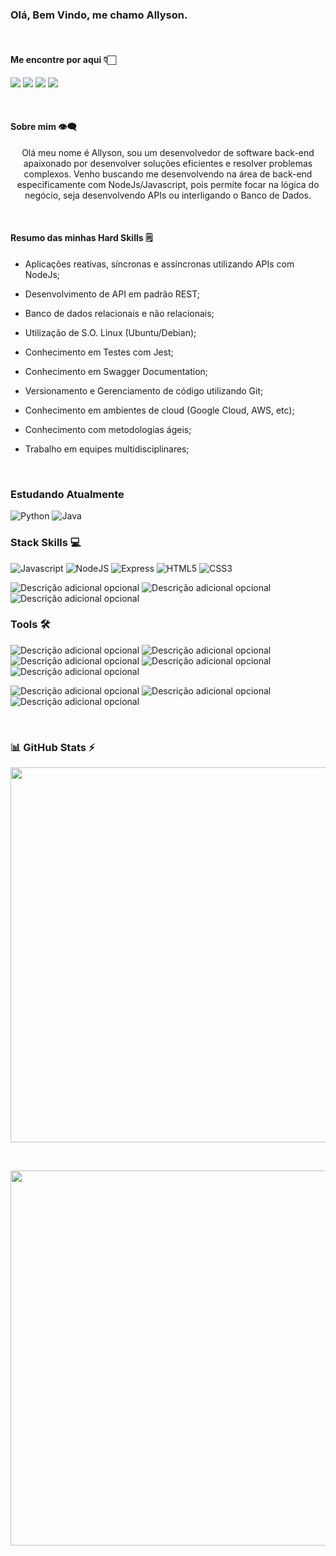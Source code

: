 ### Olá, Bem Vindo, me chamo Allyson.
<br>

#### Me encontre por aqui 👇🏻

[<img src="https://img.shields.io/badge/linkedin-%230077B5.svg?&style=for-the-badge&logo=linkedin&logoColor=white" />](https://www.linkedin.com/in/allysonmaraujo/)
[<img src = "https://img.shields.io/badge/instagram-%23E4405F.svg?&style=for-the-badge&logo=instagram&logoColor=white">](https://www.instagram.com/allyson.m.araujo/)
[<img src="https://img.shields.io/badge/gmail-D14836?&style=for-the-badge&logo=gmail&logoColor=white&link=mailto:allyson.m.araujo@gmail.com">](mailto:allyson.m.araujo@gmail.com)
<a href="https://discord.gg/allyson.m.araujo" target="_blank"><img src="https://img.shields.io/badge/Discord-7289DA?style=for-the-badge&logo=discord&logoColor=white" target="_blank"></a>

<br>

#### Sobre mim 👁‍🗨
<p align="center">
Olá meu nome é Allyson, sou um desenvolvedor de software back-end apaixonado por desenvolver soluções eficientes e resolver problemas complexos.
Venho buscando me desenvolvendo na área de back-end especificamente com NodeJs/Javascript, pois permite focar na lógica do negócio, seja desenvolvendo APIs ou interligando o Banco de Dados.

</p>

<br>

#### Resumo das minhas Hard Skills 🗒

- Aplicações reativas, síncronas e assíncronas utilizando APIs com NodeJs;<br>
- Desenvolvimento de API em padrão REST;<br>
- Banco de dados relacionais e não relacionais;<br>
- Utilização de S.O. Linux (Ubuntu/Debian);<br>
- Conhecimento em Testes com Jest;<br>
- Conhecimento em Swagger Documentation;<br>

- Versionamento e Gerenciamento de código utilizando Git;<br>
- Conhecimento em ambientes de cloud (Google Cloud, AWS, etc);<br>
- Conhecimento com metodologias ágeis;<br>
- Trabalho em equipes multidisciplinares;<br>

<br>

### Estudando Atualmente

![Python](https://img.shields.io/badge/-PYTHON-3776AB?logo=python&logoColor=black&style=for-the-badge)
![Java](https://img.shields.io/badge/Java-CC342D?style=for-the-badge&logo=openjdk&logoColor=white)
<br>

### Stack Skills 💻
![Javascript](https://img.shields.io/badge/-JAVASCRIPT-F7DF1E?logo=javascript&logoColor=black&style=for-the-badge)
![NodeJS](https://img.shields.io/badge/Node.js-43853D?style=for-the-badge&logo=node.js&logoColor=white)
![Express](https://img.shields.io/badge/-EXPRESS.JS-000000?logo=express&logoColor=white&style=for-the-badge)
![HTML5](https://img.shields.io/badge/HTML5-E34F26?style=for-the-badge&logo=html5&logoColor=white)
![CSS3](https://img.shields.io/badge/CSS3-1572B6?style=for-the-badge&logo=css3&logoColor=white)

![Descrição adicional opcional](https://img.shields.io/badge/-POSTGRESQL-4169E1?logo=postgresql&logoColor=black&style=for-the-badge)
![Descrição adicional opcional](https://img.shields.io/badge/-MONGODB-47A248?logo=mongodb&logoColor=black&style=for-the-badge)
![Descrição adicional opcional](https://img.shields.io/badge/-MARIADB-003545?logo=mariadb&logoColor=black&style=for-the-badge)
<br>

### Tools 🛠

![Descrição adicional opcional](https://img.shields.io/badge/-UBUNTU-E95420?logo=ubuntu&logoColor=black&style=for-the-badge)
![Descrição adicional opcional](https://img.shields.io/badge/-POSTMAN-FF6C37?logo=postman&logoColor=black&style=for-the-badge)
![Descrição adicional opcional](https://img.shields.io/badge/-INSOMNIA-4000BF?logo=insomnia&logoColor=black&style=for-the-badge)
![Descrição adicional opcional](https://img.shields.io/badge/-TRELLO-0052CC?logo=trello&logoColor=black&style=for-the-badge)
![Descrição adicional opcional](https://img.shields.io/badge/-FIGMA-F24E1E?logo=figma&logoColor=black&style=for-the-badge)

![Descrição adicional opcional](https://img.shields.io/badge/-VSCODE-007ACC?logo=visualstudiocode&logoColor=black&style=for-the-badge)
![Descrição adicional opcional](https://img.shields.io/badge/-GITHUB-181717?logo=github&logoColor=white&style=for-the-badge)
![Descrição adicional opcional](https://img.shields.io/badge/-INTELLIJ-000000?logo=intellijidea&logoColor=white&style=for-the-badge)


     
<br>

### 📊 GitHub Stats ⚡

<a href="https://stats.dooboo.io"><img src="https://stats.dooboo.io/api/github-stats-advanced?login=allysonmaraujo" width="600" /></a>

<br>
<p>
<img src="https://github-readme-stats.vercel.app/api?username=allysonmaraujo&show_icons=true&theme=radical" width="600"/>
</p>
</details>
